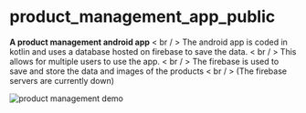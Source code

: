 # product_management_app_public
**A product management android app** < br / >
The android app is coded in kotlin and uses a database hosted on firebase to save the data. < br / >
This allows for multiple users to use the app. < br / >
The firebase is used to save and store the data and images of the products < br / >
(The firebase servers are currently down)

![product management demo](https://github.com/user-attachments/assets/5a5d7812-0353-4b28-ad2f-c5c4996bb2e5)
